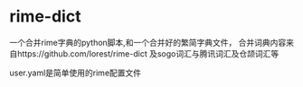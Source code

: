 # rime-dict
一个合并rime字典的python脚本,和一个合并好的繁简字典文件，
合并词典内容来自https://github.com/Iorest/rime-dict 及sogo词汇与腾讯词汇及仓颉词汇等

user.yaml是简单使用的rime配置文件
